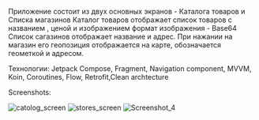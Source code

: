 Приложение состоит из двух основных экранов - Каталога товаров и Списка магазинов
Каталог товаров отображает список товаров с названием , ценой и изображением 
формат изображения -  Base64
Список сагазинов отображает название и адрес.
При нажании на магазин его геопозиция отображается на карте, обозначается геометкой и адресом.

Технологии: Jetpack Compose, Fragment, Navigation component, MVVM, Koin, Coroutines, Flow, Retrofit,Clean archtecture

Screenshots:

![catolog_screen](https://user-images.githubusercontent.com/90504533/229305918-10fdad79-1456-4e43-8307-277a9d29516b.png)
![stores_screen](https://user-images.githubusercontent.com/90504533/229305925-6a778fb1-61df-46b5-9ad3-cd96c8f2c9c8.png)
![Screenshot_4](https://user-images.githubusercontent.com/90504533/231240941-6934af58-0f28-40f0-8f4d-bd22dacdc2e6.png)

